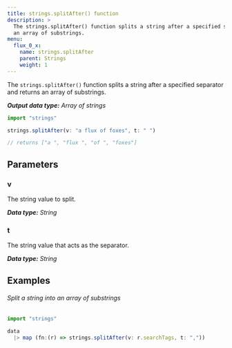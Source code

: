 ```yaml
---
title: strings.splitAfter() function
description: >
  The strings.splitAfter() function splits a string after a specified separator and returns
  an array of substrings.
menu:
  flux_0_x:
    name: strings.splitAfter
    parent: Strings
    weight: 1
---
```


The `strings.splitAfter()` function splits a string after a specified separator and returns
an array of substrings.

_**Output data type:** Array of strings_

```js
import "strings"

strings.splitAfter(v: "a flux of foxes", t: " ")

// returns ["a ", "flux ", "of ", "foxes"]
```

## Parameters

### v
The string value to split.

_**Data type:** String_

### t
The string value that acts as the separator.

_**Data type:** String_

## Examples

###### Split a string into an array of substrings
```js
import "strings"

data
  |> map (fn:(r) => strings.splitAfter(v: r.searchTags, t: ","))
```
